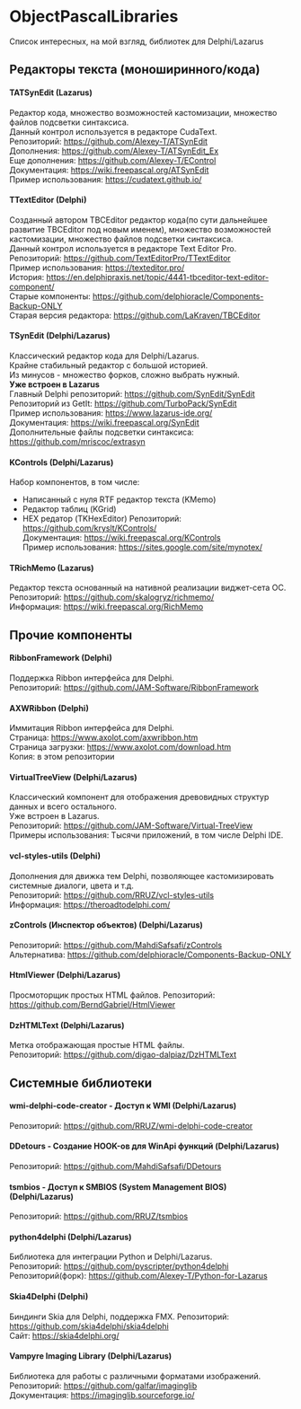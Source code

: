 # ObjectPascalLibraries
Список интересных, на мой взгляд, библиотек для Delphi/Lazarus

## Редакторы текста (моноширинного/кода)
#### TATSynEdit (Lazarus)
Редактор кода, множество возможностей кастомизации, множество файлов подсветки синтаксиса.  
Данный контрол используется в редакторе CudaText.  
Репозиторий: https://github.com/Alexey-T/ATSynEdit   
Дополнения: https://github.com/Alexey-T/ATSynEdit_Ex  
Еще дополнения: https://github.com/Alexey-T/EControl  
Документация: https://wiki.freepascal.org/ATSynEdit  
Пример использования: https://cudatext.github.io/  

#### TTextEditor (Delphi)
Созданный автором TBCEditor редактор кода(по сути дальнейшее развитие TBCEditor под новым именем), множество возможностей кастомизации, множество файлов подсветки синтаксиса.  
Данный контрол используется в редакторе Text Editor Pro.  
Репозиторий: https://github.com/TextEditorPro/TTextEditor   
Пример использования: https://texteditor.pro/  
История: https://en.delphipraxis.net/topic/4441-tbceditor-text-editor-component/  
Старые компоненты: https://github.com/delphioracle/Components-Backup-ONLY  
Старая версия редактора: https://github.com/LaKraven/TBCEditor  

#### TSynEdit (Delphi/Lazarus)
Классический редактор кода для Delphi/Lazarus.  
Крайне стабильный редактор с большой историей.  
Из минусов - множество форков, сложно выбрать нужный.  
**Уже встроен в Lazarus**  
Главный Delphi репозиторий: https://github.com/SynEdit/SynEdit  
Репозиторий из GetIt: https://github.com/TurboPack/SynEdit  
Пример использования: https://www.lazarus-ide.org/  
Документация: https://wiki.freepascal.org/SynEdit  
Дополнительные файлы подсветки синтаксиса: https://github.com/mriscoc/extrasyn  

#### KControls (Delphi/Lazarus)
Набор компонентов, в том числе:
- Написанный с нуля RTF редактор текста (KMemo)   
- Редактор таблиц (KGrid)  
- HEX редатор (TKHexEditor)
Репозиторий: https://github.com/kryslt/KControls/  
Документация: https://wiki.freepascal.org/KControls  
Пример использования: https://sites.google.com/site/mynotex/  

#### TRichMemo (Lazarus)
Редактор текста основанный на нативной реализации виджет-сета ОС.  
Репозиторий: https://github.com/skalogryz/richmemo/  
Информация: https://wiki.freepascal.org/RichMemo

## Прочие компоненты
#### RibbonFramework (Delphi)
Поддержка Ribbon интерфейса для Delphi.  
Репозиторий: https://github.com/JAM-Software/RibbonFramework  

#### AXWRibbon (Delphi)
Иммитация Ribbon интерфейса для Delphi.  
Страница: https://www.axolot.com/axwribbon.htm  
Страница загрузки: https://www.axolot.com/download.htm  
Копия: в этом репозитории  

#### VirtualTreeView (Delphi/Lazarus)
Классический компонент для отображения древовидных структур данных и всего остального.  
Уже встроен в Lazarus.  
Репозиторий: https://github.com/JAM-Software/Virtual-TreeView  
Примеры использования: Тысячи приложений, в том числе Delphi IDE.  

#### vcl-styles-utils (Delphi)
Дополнения для движка тем Delphi, позволяющее кастомизировать системные диалоги, цвета и т.д.  
Репозиторий: https://github.com/RRUZ/vcl-styles-utils  
Информация: https://theroadtodelphi.com/  

#### zControls (Инспектор объектов) (Delphi/Lazarus)
Репозиторий: https://github.com/MahdiSafsafi/zControls  
Альтернатива: https://github.com/delphioracle/Components-Backup-ONLY  

#### HtmlViewer (Delphi/Lazarus)
Просмоторщик простых HTML файлов.
Репозиторий: https://github.com/BerndGabriel/HtmlViewer  

#### DzHTMLText (Delphi/Lazarus)
Метка отображающая простые HTML файлы.  
Репозиторий: https://github.com/digao-dalpiaz/DzHTMLText  

## Системные библиотеки
#### wmi-delphi-code-creator - Доступ к WMI (Delphi/Lazarus)  
Репозиторий: https://github.com/RRUZ/wmi-delphi-code-creator  

#### DDetours - Создание HOOK-ов для WinApi функций (Delphi/Lazarus)  
Репозиторий: https://github.com/MahdiSafsafi/DDetours

#### tsmbios - Доступ к SMBIOS (System Management BIOS) (Delphi/Lazarus)  
Репозиторий: https://github.com/RRUZ/tsmbios

#### python4delphi (Delphi/Lazarus)
Библиотека для интеграции Python и Delphi/Lazarus.  
Репозиторий: https://github.com/pyscripter/python4delphi  
Репозиторий(форк): https://github.com/Alexey-T/Python-for-Lazarus  


#### Skia4Delphi (Delphi)
Биндинги Skia для Delphi, поддержка FMX.
Репозиторий: https://github.com/skia4delphi/skia4delphi  
Сайт: https://skia4delphi.org/  

#### Vampyre Imaging Library (Delphi/Lazarus)
Библиотека для работы с различными форматами изображений.  
Репозиторий: https://github.com/galfar/imaginglib  
Документация: https://imaginglib.sourceforge.io/  

